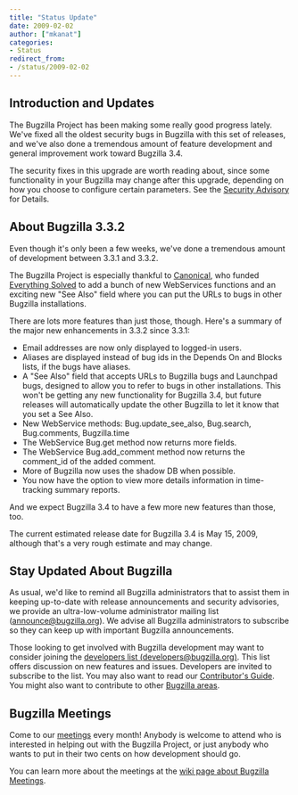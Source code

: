 ```yaml
---
title: "Status Update"
date: 2009-02-02
author: ["mkanat"]
categories:
- Status
redirect_from:
- /status/2009-02-02
---
```


## Introduction and Updates

The Bugzilla Project has been making some really good progress lately. We've fixed all the oldest security bugs in Bugzilla with this set of releases, and we've also done a tremendous amount of feature development and general improvement work toward Bugzilla 3.4.

The security fixes in this upgrade are worth reading about, since some functionality in your Bugzilla may change after this upgrade, depending on how you choose to configure certain parameters. See the [Security Advisory](/security/2.22.6/) for Details.

## About Bugzilla 3.3.2

Even though it's only been a few weeks, we've done a tremendous amount of development between 3.3.1 and 3.3.2.

The Bugzilla Project is especially thankful to [Canonical](http://www.canonical.com/), who funded [Everything Solved](http://www.everythingsolved.com/) to add a bunch of new WebServices functions and an exciting new "See Also" field where you can put the URLs to bugs in other Bugzilla installations.

There are lots more features than just those, though. Here's a summary of the major new enhancements in 3.3.2 since 3.3.1:

*   Email addresses are now only displayed to logged-in users.
*   Aliases are displayed instead of bug ids in the Depends On and Blocks lists, if the bugs have aliases.
*   A "See Also" field that accepts URLs to Bugzilla bugs and Launchpad bugs, designed to allow you to refer to bugs in other installations. This won't be getting any new functionality for Bugzilla 3.4, but future releases will automatically update the other Bugzilla to let it know that you set a See Also.
*   New WebService methods: Bug.update_see_also, Bug.search, Bug.comments, Bugzilla.time
*   The WebService Bug.get method now returns more fields.
*   The WebService Bug.add_comment method now returns the comment_id of the added comment.
*   More of Bugzilla now uses the shadow DB when possible.
*   You now have the option to view more details information in time-tracking summary reports.

And we expect Bugzilla 3.4 to have a few more new features than those, too.

The current estimated release date for Bugzilla 3.4 is May 15, 2009, although that's a very rough estimate and may change.

## Stay Updated About Bugzilla

As usual, we'd like to remind all Bugzilla administrators that to assist them in keeping up-to-date with release announcements and security advisories, we provide an ultra-low-volume administrator mailing list ([announce@bugzilla.org](https://lists.bugzilla.org/listinfo/announce)). We advise all Bugzilla administrators to subscribe so they can keep up with important Bugzilla announcements.

Those looking to get involved with Bugzilla development may want to consider joining the [developers list (developers@bugzilla.org)](https://lists.bugzilla.org/listinfo/developers). This list offers discussion on new features and issues. Developers are invited to subscribe to the list. You may also want to read our [Contributor's Guide](https://www.bugzilla.org/docs/contributor.html). You might also want to contribute to other [Bugzilla areas](https://wiki.mozilla.org/Bugzilla:Bugzilla:Teams).

## Bugzilla Meetings

Come to our [meetings](https://wiki.mozilla.org/Bugzilla:Meetings) every month! Anybody is welcome to attend who is interested in helping out with the Bugzilla Project, or just anybody who wants to put in their two cents on how development should go.

You can learn more about the meetings at the [wiki page about Bugzilla Meetings](https://wiki.mozilla.org/Bugzilla:Meetings).

